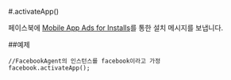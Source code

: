 #.activateApp()

페이스북에 [Mobile App Ads for Installs](https://developers.facebook.com/docs/tutorials/mobile-app-ads/)를 통한 설치 메시지를 보냅니다. 

##예제

```자바스크립트
//FacebookAgent의 인스턴스를 facebook이라고 가정
facebook.activateApp();
```
